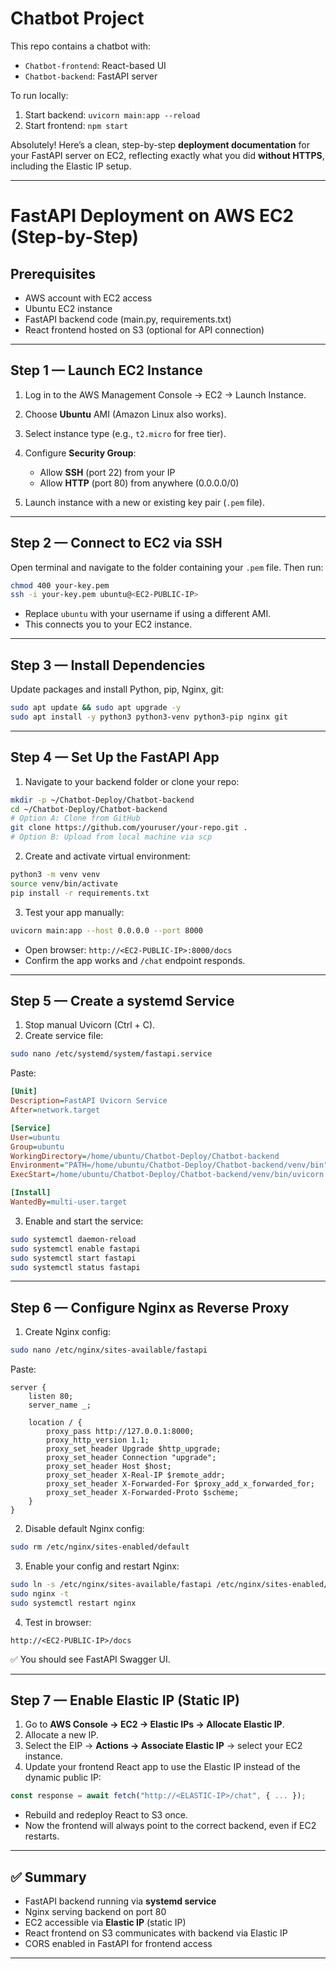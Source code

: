 # Chatbot Project

This repo contains a chatbot with:
- `Chatbot-frontend`: React-based UI
- `Chatbot-backend`: FastAPI server

To run locally:
1. Start backend: `uvicorn main:app --reload`
2. Start frontend: `npm start`

Absolutely! Here’s a clean, step-by-step **deployment documentation** for your FastAPI server on EC2, reflecting exactly what you did **without HTTPS**, including the Elastic IP setup.

---

# FastAPI Deployment on AWS EC2 (Step-by-Step)

## **Prerequisites**

* AWS account with EC2 access
* Ubuntu EC2 instance
* FastAPI backend code (main.py, requirements.txt)
* React frontend hosted on S3 (optional for API connection)

---

## **Step 1 — Launch EC2 Instance**

1. Log in to the AWS Management Console → EC2 → Launch Instance.
2. Choose **Ubuntu** AMI (Amazon Linux also works).
3. Select instance type (e.g., `t2.micro` for free tier).
4. Configure **Security Group**:

   * Allow **SSH** (port 22) from your IP
   * Allow **HTTP** (port 80) from anywhere (0.0.0.0/0)
5. Launch instance with a new or existing key pair (`.pem` file).

---

## **Step 2 — Connect to EC2 via SSH**

Open terminal and navigate to the folder containing your `.pem` file. Then run:

```bash
chmod 400 your-key.pem
ssh -i your-key.pem ubuntu@<EC2-PUBLIC-IP>
```

* Replace `ubuntu` with your username if using a different AMI.
* This connects you to your EC2 instance.

---

## **Step 3 — Install Dependencies**

Update packages and install Python, pip, Nginx, git:

```bash
sudo apt update && sudo apt upgrade -y
sudo apt install -y python3 python3-venv python3-pip nginx git
```

---

## **Step 4 — Set Up the FastAPI App**

1. Navigate to your backend folder or clone your repo:

```bash
mkdir -p ~/Chatbot-Deploy/Chatbot-backend
cd ~/Chatbot-Deploy/Chatbot-backend
# Option A: Clone from GitHub
git clone https://github.com/youruser/your-repo.git .
# Option B: Upload from local machine via scp
```

2. Create and activate virtual environment:

```bash
python3 -m venv venv
source venv/bin/activate
pip install -r requirements.txt
```

3. Test your app manually:

```bash
uvicorn main:app --host 0.0.0.0 --port 8000
```

* Open browser: `http://<EC2-PUBLIC-IP>:8000/docs`
* Confirm the app works and `/chat` endpoint responds.

---

## **Step 5 — Create a systemd Service**

1. Stop manual Uvicorn (Ctrl + C).
2. Create service file:

```bash
sudo nano /etc/systemd/system/fastapi.service
```

Paste:

```ini
[Unit]
Description=FastAPI Uvicorn Service
After=network.target

[Service]
User=ubuntu
Group=ubuntu
WorkingDirectory=/home/ubuntu/Chatbot-Deploy/Chatbot-backend
Environment="PATH=/home/ubuntu/Chatbot-Deploy/Chatbot-backend/venv/bin"
ExecStart=/home/ubuntu/Chatbot-Deploy/Chatbot-backend/venv/bin/uvicorn main:app --host 127.0.0.1 --port 8000

[Install]
WantedBy=multi-user.target
```

3. Enable and start the service:

```bash
sudo systemctl daemon-reload
sudo systemctl enable fastapi
sudo systemctl start fastapi
sudo systemctl status fastapi
```

---

## **Step 6 — Configure Nginx as Reverse Proxy**

1. Create Nginx config:

```bash
sudo nano /etc/nginx/sites-available/fastapi
```

Paste:

```nginx
server {
    listen 80;
    server_name _;

    location / {
        proxy_pass http://127.0.0.1:8000;
        proxy_http_version 1.1;
        proxy_set_header Upgrade $http_upgrade;
        proxy_set_header Connection "upgrade";
        proxy_set_header Host $host;
        proxy_set_header X-Real-IP $remote_addr;
        proxy_set_header X-Forwarded-For $proxy_add_x_forwarded_for;
        proxy_set_header X-Forwarded-Proto $scheme;
    }
}
```

2. Disable default Nginx config:

```bash
sudo rm /etc/nginx/sites-enabled/default
```

3. Enable your config and restart Nginx:

```bash
sudo ln -s /etc/nginx/sites-available/fastapi /etc/nginx/sites-enabled/
sudo nginx -t
sudo systemctl restart nginx
```

4. Test in browser:

```
http://<EC2-PUBLIC-IP>/docs
```

✅ You should see FastAPI Swagger UI.

---

## **Step 7 — Enable Elastic IP (Static IP)**

1. Go to **AWS Console → EC2 → Elastic IPs → Allocate Elastic IP**.
2. Allocate a new IP.
3. Select the EIP → **Actions → Associate Elastic IP** → select your EC2 instance.
4. Update your frontend React app to use the Elastic IP instead of the dynamic public IP:

```js
const response = await fetch("http://<ELASTIC-IP>/chat", { ... });
```

* Rebuild and redeploy React to S3 once.
* Now the frontend will always point to the correct backend, even if EC2 restarts.

---

## ✅ Summary

* FastAPI backend running via **systemd service**
* Nginx serving backend on port 80
* EC2 accessible via **Elastic IP** (static IP)
* React frontend on S3 communicates with backend via Elastic IP
* CORS enabled in FastAPI for frontend access

---





